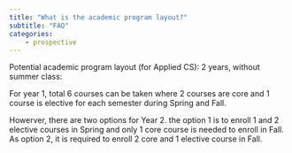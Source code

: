 ```yaml
---
title: "What is the academic program layout?"
subtitle: "FAQ"
categories:
    - prospective
---
```

Potential academic program layout (for Applied CS):
2 years, without summer class:

For year 1, total 6 courses can be taken where 2 courses are core and 1 course is elective for each semester during Spring and Fall. 

Howerver, there are two options for Year 2. the option 1 is  to enroll 1 and 2 elective courses in Spring and only 1 core course is needed to enroll in Fall. As option 2, it is required to enroll 2 core and 1 elective course in  Fall.
